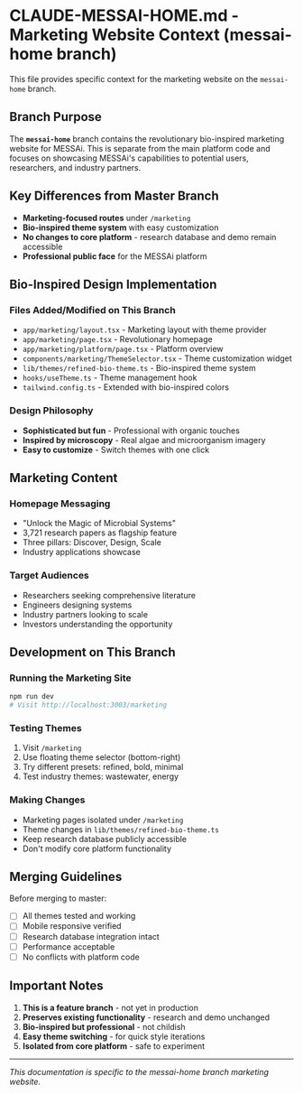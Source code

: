 # CLAUDE-MESSAI-HOME.md - Marketing Website Context (messai-home branch)

This file provides specific context for the marketing website on the `messai-home` branch.

## Branch Purpose

The **`messai-home`** branch contains the revolutionary bio-inspired marketing website for MESSAi. This is separate from the main platform code and focuses on showcasing MESSAi's capabilities to potential users, researchers, and industry partners.

## Key Differences from Master Branch

- **Marketing-focused routes** under `/marketing`
- **Bio-inspired theme system** with easy customization
- **No changes to core platform** - research database and demo remain accessible
- **Professional public face** for the MESSAi platform

## Bio-Inspired Design Implementation

### Files Added/Modified on This Branch
- `app/marketing/layout.tsx` - Marketing layout with theme provider
- `app/marketing/page.tsx` - Revolutionary homepage
- `app/marketing/platform/page.tsx` - Platform overview
- `components/marketing/ThemeSelector.tsx` - Theme customization widget
- `lib/themes/refined-bio-theme.ts` - Bio-inspired theme system
- `hooks/useTheme.ts` - Theme management hook
- `tailwind.config.ts` - Extended with bio-inspired colors

### Design Philosophy
- **Sophisticated but fun** - Professional with organic touches
- **Inspired by microscopy** - Real algae and microorganism imagery
- **Easy to customize** - Switch themes with one click

## Marketing Content

### Homepage Messaging
- "Unlock the Magic of Microbial Systems"
- 3,721 research papers as flagship feature
- Three pillars: Discover, Design, Scale
- Industry applications showcase

### Target Audiences
- Researchers seeking comprehensive literature
- Engineers designing systems
- Industry partners looking to scale
- Investors understanding the opportunity

## Development on This Branch

### Running the Marketing Site
```bash
npm run dev
# Visit http://localhost:3003/marketing
```

### Testing Themes
1. Visit `/marketing`
2. Use floating theme selector (bottom-right)
3. Try different presets: refined, bold, minimal
4. Test industry themes: wastewater, energy

### Making Changes
- Marketing pages isolated under `/marketing`
- Theme changes in `lib/themes/refined-bio-theme.ts`
- Keep research database publicly accessible
- Don't modify core platform functionality

## Merging Guidelines

Before merging to master:
- [ ] All themes tested and working
- [ ] Mobile responsive verified
- [ ] Research database integration intact
- [ ] Performance acceptable
- [ ] No conflicts with platform code

## Important Notes

1. **This is a feature branch** - not yet in production
2. **Preserves existing functionality** - research and demo unchanged
3. **Bio-inspired but professional** - not childish
4. **Easy theme switching** - for quick style iterations
5. **Isolated from core platform** - safe to experiment

---

*This documentation is specific to the messai-home branch marketing website.*
